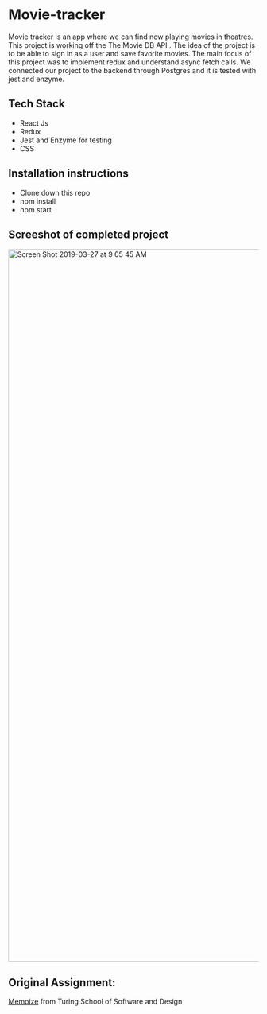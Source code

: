 # Movie-tracker 
Movie tracker is an app where we can find now playing movies in theatres. This project is working off the The Movie DB API . The idea of the project is to be able to sign in as a user and save favorite movies. The main focus of this project was to implement redux and understand async fetch calls. We connected our project to the backend through Postgres and it is tested with jest and enzyme.


## Tech Stack

* React Js
* Redux 
* Jest and Enzyme for testing 
* CSS 

## Installation instructions 
* Clone down this repo 
* npm install
* npm start 

## Screeshot of completed project 
<img width="1433" alt="Screen Shot 2019-03-27 at 9 05 45 AM" src="https://user-images.githubusercontent.com/41176822/55089824-a9199d00-5073-11e9-8786-2b1da5fdfe04.png">

## Original Assignment:
[Memoize](http://frontend.turing.io/projects/memoize.html) from Turing School of Software and Design





